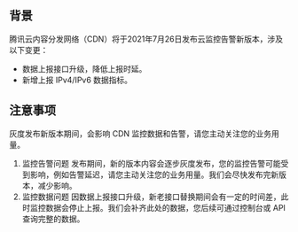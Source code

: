 
## 背景

腾讯云内容分发网络（CDN）将于2021年7月26日发布云监控告警新版本，涉及以下变更：

- 数据上报接口升级，降低上报时延。
- 新增上报 IPv4/IPv6 数据指标。

## 注意事项

灰度发布新版本期间，会影响 CDN 监控数据和告警，请您主动关注您的业务用量。

1. 监控告警问题
发布期间，新的版本内容会逐步灰度发布，您的监控告警可能受到影响，例如告警延迟，请您主动关注您的业务用量。我们会尽快发布完新版本，减少影响。
2. 监控数据问题
因数据上报接口升级，新老接口替换期间会有一定的时间差，此时监控数据会停止上报。我们会补齐此处的数据，您后续可通过控制台或 API 查询完整的数据。

